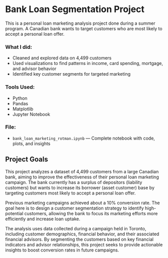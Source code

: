 # Bank Loan Segmentation Project

This is a personal loan marketing analysis project done during a summer program. A Canadian bank wants to target customers who are most likely to accept a personal loan offer.

### What I did:
- Cleaned and explored data on 4,499 customers
- Used visualizations to find patterns in income, card spending, mortgage, and advisor behavior
- Identified key customer segments for targeted marketing

### Tools Used:
- Python
- Pandas
- Matplotlib
- Jupyter Notebook

### File:
- `bank_loan_marketing_rotman.ipynb` — Complete notebook with code, plots, and insights


## Project Goals

This project analyzes a dataset of 4,499 customers from a large Canadian bank, aiming to improve the effectiveness of their personal loan marketing campaign. The bank currently has a surplus of depositors (liability customers) but wants to increase its borrower (asset customer) base by targeting customers most likely to accept a personal loan offer.

Previous marketing campaigns achieved about a 10% conversion rate. The goal here is to design a customer segmentation strategy to identify high-potential customers, allowing the bank to focus its marketing efforts more efficiently and increase loan uptake.

The analysis uses data collected during a campaign held in Toronto, including customer demographics, financial behavior, and their associated financial advisors. By segmenting the customers based on key financial indicators and advisor relationships, this project seeks to provide actionable insights to boost conversion rates in future campaigns.
